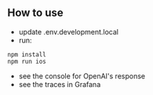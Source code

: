 ## How to use
- update .env.development.local
- run:
```
npm install
npm run ios
```
- see the console for OpenAI's response
- see the traces in Grafana
